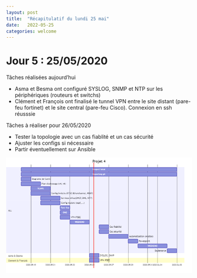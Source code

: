 ```yaml
---
layout: post
title:  "Récapitulatif du lundi 25 mai"
date:   2022-05-25
categories: welcome
---
```


# Jour 5 : 25/05/2020

Tâches réalisées aujourd’hui

- Asma et Besma ont configuré SYSLOG, SNMP et NTP sur les périphériques (routeurs et switchs)
- Clément et François ont finalisé le tunnel VPN entre le site distant (pare-feu fortinet) et le site central (pare-feu Cisco). Connexion en ssh réusssie

Tâches à réaliser pour 26/05/2020

- Tester la topologie avec un cas fiablité et un cas sécurité
- Ajuster les configs si nécessaire
- Partir éventuellement sur Ansible 

![2020-05-25](20200525_planning.png)
